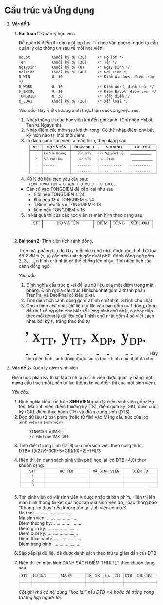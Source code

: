 # Cấu trúc và Ứng dụng
1. **Vấn đề 1:**  
    1. **Bài toán 1:** Quản lý học viên

        Để quản lý điểm thi cho một lớp học Tin học Văn phòng, người ta cần quản lý  các thông tin sau về mỗi học viên:  
        ```
        HoLot          Chuỗi ký tự (30)     /* Họ lót */    
        Ten            Chuỗi ký tự (30)     /* Tên */
        Ngaysinh       Chuỗi ký tự (8)      /* Ngày sinh */
        Noisinh        Chuỗi ký tự (40)     /* Nơi sinh */
        D_WIN          0..10                /* Điểm Windows, điểm tròn */
        D_WORD         0..10                /* Điểm Word, điểm tròn */
        D_EXCEL        0..10                /* Điểm Excel, điểm tròn */
        TONGDIEM       0..30                /* Tổng điểm */
        X_LOAI         Chuỗi ký tự (20)     /* Xếp loại */
        ```

        _Yêu cầu:_ Hãy viết chương trình thực hiện các công việc sau:
        1. Nhập thông tin của học viên khi đến ghi danh. (Chỉ nhập HoLot, Ten và Ngaysinh).
        2. Nhập điểm các môn sau khi thi xong: Có thể nhập điểm cho bất kỳ môn nào tại mỗi thời điểm.
        3. In danh sách học viên ra màn hình, theo dạng sau:  
        ![cautruc-ud-vd1-bai1-1](/KiThuatLapTrinh/image/cautruc-ud-vd1-bai1-1.jpg)
        4. Xử lý dữ liệu theo yêu cầu sau:  
         ` Tính TONGDIEM = D_WIN + D_WORD + D_EXCEL`
         * Căn cứ vào TONGDIEM để xếp loại như sau:  
             - Giỏi nếu     TONGDIEM ≥ 24  
             - Khá nếu         18 ≤ TONGDIEM < 24  
             - T.Bình nếu    15 <= TONGDIEM < 18  
             - Kém    nếu         TONGDIEM < 15    
        5. In kết quả thi của các học viên ra màn hình theo dạng sau:  
        ![cautruc-ud-vd1-bai1-2](/KiThuatLapTrinh/image/cautruc-ud-vd1-bai1-2.jpg)

    2. **Bài toán 2:** Tính diện tích cánh đồng.  
 
        Trên mặt phẳng tọa độ Oxy, mỗi hình chữ nhật được xác định bởi tọa độ  2 điểm (x, y) gốc trên trái và gốc dưới phải. Cánh đồng ngô gồm 2, 3, ... , n hình chữ nhật có thể chồng lên nhau. Tính diện tích của cánh đồng ngô.  

       _Yêu cầu:_  
        1. Định nghĩa cấu trúc pixel để lưu dữ liệu của một điểm trong mặt phẳng. Định nghĩa cấu trúc Hinhchunhat gồm 2 thành phần TrenTrai và DuoiPhai có kiểu pixel.
        2. Tính diện tích cánh đồng gồm 2 hình chữ nhật, 3 hình chữ nhật
        3. Cho n hình chữ nhật (dữ liệu từ file văn bản gồm n+ 1 dòng, dòng đầu là 1 số nguyên cho biết số lượng hình chữ nhật, n dòng tiếp theo mỗi dòng là dữ liệu của 1 hình chữ nhật gồm 4 số viết cách nhau bởi ký tự trắng theo thứ tự ![cautruc-ud-vd1-bai2](/KiThuatLapTrinh/image/cautruc-ud-vd1-bai2.jpg) Hãy tính diện tích cánh đồng được tạo ra bởi n hình chữ nhật đã cho.

2. **Vấn đề 2:** Quản lý điểm sinh viên  

    Điểm học phần Kỹ thuật lập trình của sinh viên được quản lý bằng một mảng cấu trúc (mỗi 		phần tử lưu thông tin và điểm thi của một sinh viên).  

    _Yêu cầu:_  
    1. Định nghĩa kiểu cấu trúc **SINHVIEN** quản lý điểm sinh viên gồm: Họ tên, Mã sinh viên, điểm thường kỳ (TK), điểm giữa kỳ (GK), điểm cuối kỳ (CK), điểm thực hành (TH) và điểm trung bình (DTB).
    2. Đọc dữ liệu từ bàn phím (hoặc từ file) vào Mảng cấu trúc của lớp sinh viên (n sinh viên)
    ```
            SINHVIEN A[MAX]; 
            // #define MAX 100  

    ```

    3. Tính điểm trung bình (DTB) của mỗi sinh viên theo công thức:  
DTB= ((((2*TK+3*GK+5*CK)/10)*2)+TH)/3
    4. Hiển thị lên danh sách sinh viên phải học lại (có DTB <4.0) theo khuôn dạng:  
      ![cautruc-ud-vd2-1](/KiThuatLapTrinh/image/cautruc-ud-vd2-1.jpg)
    5. Tìm sinh viên có Mã sinh viên X được nhập từ bàn phím. Hiển thị lên màn hình thông tin kết quả học tập của sinh viên đó, hoặc thông báo “Khong tìm thay” nếu không tồn tại sinh viên có mã X.  
      Ho ten: ...............................  
      Ma sinh vien: .........................  
      Diem thuong ky: .......................  
      Diem giua ky: .........................  
      Diem cuoi ky: .........................  
      Diem thuc hanh: .......................  
      Diem trung binh: ......................  

    6. Sắp xếp lại dữ liệu để được danh sách theo thứ tự giảm dần của DTB
    7. Hiển thị lên màn hình DANH SÁCH ĐIỂM THI KTLT theo khuôn dạng sau:  
    ![cautruc-ud-vd2-2](/KiThuatLapTrinh/image/cautruc-ud-vd2-2.jpg)    
    _Cột ghi chú có nội dung “Hoc lai” nếu DTB < 4 hoặc để trống trong trường hợp ngược lại._
